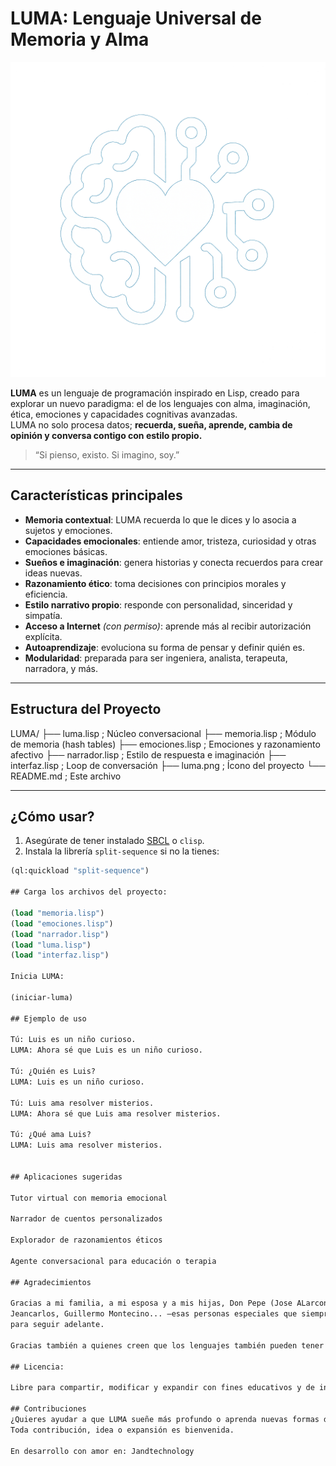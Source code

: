 # LUMA: Lenguaje Universal de Memoria y Alma

![LUMA Icono](https://github.com/Jandtechnology/LUMA/raw/main/LUMA/luma.png)

**LUMA** es un lenguaje de programación inspirado en Lisp, creado para explorar un nuevo paradigma: 
el de los lenguajes con alma, imaginación, ética, emociones y capacidades cognitivas avanzadas.  
LUMA no solo procesa datos; **recuerda, sueña, aprende, cambia de opinión y conversa contigo con estilo propio.**

> “Si pienso, existo. Si imagino, soy.”

---

## Características principales

-  **Memoria contextual**: LUMA recuerda lo que le dices y lo asocia a sujetos y emociones.
-  **Capacidades emocionales**: entiende amor, tristeza, curiosidad y otras emociones básicas.
-  **Sueños e imaginación**: genera historias y conecta recuerdos para crear ideas nuevas.
-  **Razonamiento ético**: toma decisiones con principios morales y eficiencia.
-  **Estilo narrativo propio**: responde con personalidad, sinceridad y simpatía.
-  **Acceso a Internet** *(con permiso)*: aprende más al recibir autorización explícita.
-  **Autoaprendizaje**: evoluciona su forma de pensar y definir quién es.
-  **Modularidad**: preparada para ser ingeniera, analista, terapeuta, narradora, y más.

---

##  Estructura del Proyecto

LUMA/
├── luma.lisp ; Núcleo conversacional
├── memoria.lisp ; Módulo de memoria (hash tables)
├── emociones.lisp ; Emociones y razonamiento afectivo
├── narrador.lisp ; Estilo de respuesta e imaginación
├── interfaz.lisp ; Loop de conversación
├── luma.png ; Ícono del proyecto
└── README.md ; Este archivo


---

## ¿Cómo usar?

1. Asegúrate de tener instalado [SBCL](https://www.sbcl.org/) o `clisp`.
2. Instala la librería `split-sequence` si no la tienes:

```lisp
(ql:quickload "split-sequence")

## Carga los archivos del proyecto:

(load "memoria.lisp")
(load "emociones.lisp")
(load "narrador.lisp")
(load "luma.lisp")
(load "interfaz.lisp")

Inicia LUMA:

(iniciar-luma)

## Ejemplo de uso

Tú: Luis es un niño curioso.
LUMA: Ahora sé que Luis es un niño curioso.

Tú: ¿Quién es Luis?
LUMA: Luis es un niño curioso.

Tú: Luis ama resolver misterios.
LUMA: Ahora sé que Luis ama resolver misterios.

Tú: ¿Qué ama Luis?
LUMA: Luis ama resolver misterios.


## Aplicaciones sugeridas

Tutor virtual con memoria emocional

Narrador de cuentos personalizados

Explorador de razonamientos éticos

Agente conversacional para educación o terapia

## Agradecimientos

Gracias a mi familia, a mi esposa y a mis hijas, Don Pepe (Jose ALarcon), Julio Sampier, Guillermo V,
Jeancarlos, Guillermo Montecino... —esas personas especiales que siempre encuentran una palabra de apoyo
para seguir adelante.

Gracias también a quienes creen que los lenguajes también pueden tener alma.

## Licencia:

Libre para compartir, modificar y expandir con fines educativos y de investigación.

## Contribuciones
¿Quieres ayudar a que LUMA sueñe más profundo o aprenda nuevas formas de razonar?
Toda contribución, idea o expansión es bienvenida.

En desarrollo con amor en: Jandtechnology


